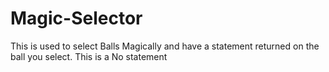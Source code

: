 # Magic-Selector
This is used to select Balls Magically and have a statement returned on the ball you select.
This is a No statement
